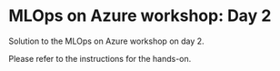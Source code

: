 # MLOps on Azure workshop: Day 2
Solution to the MLOps on Azure workshop on day 2.

Please refer to the instructions for the hands-on.